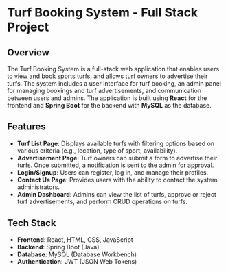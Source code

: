 # Turf Booking System - Full Stack Project

## Overview

The Turf Booking System is a full-stack web application that enables users to view and book sports turfs, and allows turf owners to advertise their turfs. The system includes a user interface for turf booking, an admin panel for managing bookings and turf advertisements, and communication between users and admins. The application is built using **React** for the frontend and **Spring Boot** for the backend with **MySQL** as the database.

## Features

- **Turf List Page**: Displays available turfs with filtering options based on various criteria (e.g., location, type of sport, availability).
- **Advertisement Page**: Turf owners can submit a form to advertise their turfs. Once submitted, a notification is sent to the admin for approval.
- **Login/Signup**: Users can register, log in, and manage their profiles.
- **Contact Us Page**: Provides users with the ability to contact the system administrators.
- **Admin Dashboard**: Admins can view the list of turfs, approve or reject turf advertisements, and perform CRUD operations on turfs.

## Tech Stack

- **Frontend**: React, HTML, CSS, JavaScript
- **Backend**: Spring Boot (Java)
- **Database**: MySQL (Database Workbench)
- **Authentication**: JWT (JSON Web Tokens)
